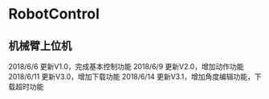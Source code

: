 ﻿# RobotControl
机械臂上位机
---------------------------------------------------
2018/6/6  更新V1.0，完成基本控制功能
2018/6/9  更新V2.0，增加动作功能
2018/6/11 更新V3.0，增加下载功能
2018/6/14 更新V3.1，增加角度编辑功能，下载超时功能
